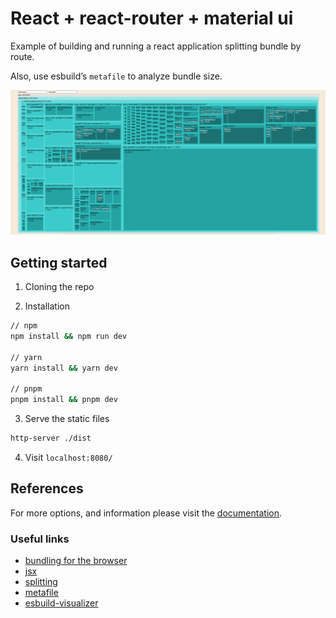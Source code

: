 # React + react-router + material ui 

Example of building and running a react application splitting bundle by route.  


Also, use esbuild’s `metafile` to analyze bundle size.

![Esbuild visualizer](./images/esbuild-visualization.png)

## Getting started

1. Cloning the repo

2. Installation

```sh
// npm
npm install && npm run dev

// yarn 
yarn install && yarn dev

// pnpm 
pnpm install && pnpm dev
```

3. Serve the static files

```sh
http-server ./dist
```

4. Visit `localhost:8080/`

## References

For more options, and information please visit the [documentation](https://esbuild.github.io/api/#build-api).

### Useful links

- [bundling for the browser](https://esbuild.github.io/getting-started/#bundling-for-the-browser)
- [jsx](https://esbuild.github.io/content-types/#jsx)
- [splitting](https://esbuild.github.io/api/#splitting)
- [metafile](https://esbuild.github.io/api/#metafile)
- [esbuild-visualizer](https://github.com/btd/esbuild-visualizer)
